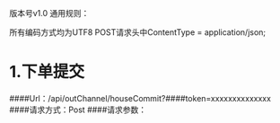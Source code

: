 版本号v1.0
通用规则：

所有编码方式均为UTF8
POST请求头中ContentType = application/json;
# 1.下单提交
####Url：/api/outChannel/houseCommit?####token=xxxxxxxxxxxxxx
####请求方式：Post
####请求参数：
